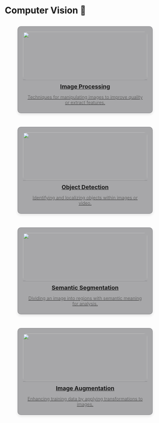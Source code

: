 # Computer Vision 🎥 

<div style="display: grid; grid-template-columns: repeat(auto-fit, minmax(300px, 1fr)); gap: 15px;">

<!-- Image Processing -->
<figure style="padding: 1rem 1rem 0 1rem; background-color: rgba(39, 39, 43, 0.4); border: 1px solid rgba(76, 76, 82, 0.4); border-radius: 10px; box-shadow: 0 4px 8px rgba(0, 0, 0, 0.1); overflow: hidden; transition: transform 0.2s; display: flex; flex-direction: column; align-items: center;">
  <a href="image-processing/" style="width: 100%; display: block;">
    <img src="https://bs-uploads.toptal.io/blackfish-uploads/components/open_graph_image/8960015/og_image/optimized/python-image-processing-in-computational-photography-5d77757e8906f81677a9871defdd014d.png" alt="" style="width: 100%; height: 150px; object-fit: cover; border-radius: 10px;" />
    <figcaption style="padding: 10px; text-align: center; border-top: 1px solid rgba(76, 76, 82, 0.4); border-radius: 0 0 10px 10px;">
      <h3 style="margin: 0; font-size: 18px;">Image Processing</h3>
      <p style="font-size: 14px; color: #666;">Techniques for manipulating images to improve quality or extract features.</p>
    </figcaption>
  </a>
</figure>

<!-- Object Detection -->
<figure style="padding: 1rem 1rem 0 1rem; background-color: rgba(39, 39, 43, 0.4); border: 1px solid rgba(76, 76, 82, 0.4); border-radius: 10px; box-shadow: 0 4px 8px rgba(0, 0, 0, 0.1); overflow: hidden; transition: transform 0.2s; display: flex; flex-direction: column; align-items: center;">
  <a href="object-detection/" style="width: 100%; display: block;">
    <img src="https://learnopencv.com/wp-content/uploads/2024/01/contour2.png" alt="" style="width: 100%; height: 150px; object-fit: cover; border-radius: 10px;" />
    <figcaption style="padding: 10px; text-align: center; border-top: 1px solid rgba(76, 76, 82, 0.4); border-radius: 0 0 10px 10px;">
      <h3 style="margin: 0; font-size: 18px;">Object Detection</h3>
      <p style="font-size: 14px; color: #666;">Identifying and localizing objects within images or video.</p>
    </figcaption>
  </a>
</figure>

<!-- Semantic Segmentation -->
<figure style="padding: 1rem 1rem 0 1rem; background-color: rgba(39, 39, 43, 0.4); border: 1px solid rgba(76, 76, 82, 0.4); border-radius: 10px; box-shadow: 0 4px 8px rgba(0, 0, 0, 0.1); overflow: hidden; transition: transform 0.2s; display: flex; flex-direction: column; align-items: center;">
  <a href="semantic-segmentation/" style="width: 100%; display: block;">
    <img src="https://miro.medium.com/v2/resize:fit:1170/1*kuObIc9doI7hgsiCIVeJZA.png" alt="" style="width: 100%; height: 150px; object-fit: cover; border-radius: 10px;" />
    <figcaption style="padding: 10px; text-align: center; border-top: 1px solid rgba(76, 76, 82, 0.4); border-radius: 0 0 10px 10px;">
      <h3 style="margin: 0; font-size: 18px;">Semantic Segmentation</h3>
      <p style="font-size: 14px; color: #666;">Dividing an image into regions with semantic meaning for analysis.</p>
    </figcaption>
  </a>
</figure>

<!-- Image Augmentation -->
<figure style="padding: 1rem 1rem 0 1rem; background-color: rgba(39, 39, 43, 0.4); border: 1px solid rgba(76, 76, 82, 0.4); border-radius: 10px; box-shadow: 0 4px 8px rgba(0, 0, 0, 0.1); overflow: hidden; transition: transform 0.2s; display: flex; flex-direction: column; align-items: center;">
  <a href="image-augmentation/" style="width: 100%; display: block;">
    <img src="https://editor.analyticsvidhya.com/uploads/84333flip.jpg" alt="" style="width: 100%; height: 150px; object-fit: cover; border-radius: 10px;" />
    <figcaption style="padding: 10px; text-align: center; border-top: 1px solid rgba(76, 76, 82, 0.4); border-radius: 0 0 10px 10px;">
      <h3 style="margin: 0; font-size: 18px;">Image Augmentation</h3>
      <p style="font-size: 14px; color: #666;">Enhancing training data by applying transformations to images.</p>
    </figcaption>
  </a>
</figure>

</div>
